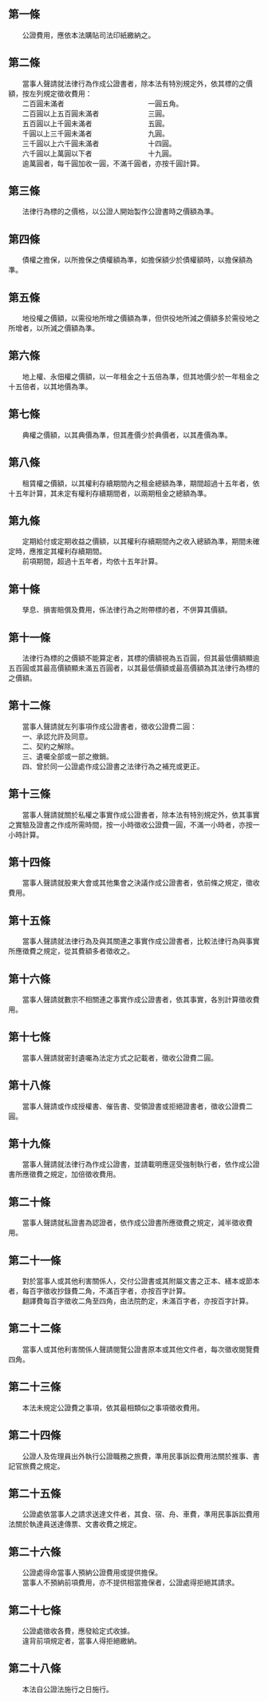 第一條 
-------
　　公證費用，應依本法購貼司法印紙繳納之。  


第二條 
-------
　　當事人聲請就法律行為作成公證書者，除本法有特別規定外，依其標的之價額，按左列規定徵收費用：  
　　二百圓未滿者　　　　　　　　　　　　一圓五角。  
　　二百圓以上五百圓未滿者　　　　　　　三圓。  
　　五百圓以上千圓未滿者　　　　　　　　五圓。  
　　千圓以上三千圓未滿者　　　　　　　　九圓。  
　　三千圓以上六千圓未滿者　　　　　　　十四圓。  
　　六千圓以上萬圓以下者　　　　　　　　十九圓。  
　　逾萬圓者，每千圓加收一圓，不滿千圓者，亦按千圓計算。  


第三條 
-------
　　法律行為標的之價格，以公證人開始製作公證書時之價額為準。  


第四條 
-------
　　債權之擔保，以所擔保之債權額為準，如擔保額少於債權額時，以擔保額為準。  


第五條 
-------
　　地役權之價額，以需役地所增之價額為準，但供役地所減之價額多於需役地之所增者，以所減之價額為準。  


第六條 
-------
　　地上權、永佃權之價額，以一年租金之十五倍為準，但其地價少於一年租金之十五倍者，以其地價為準。  


第七條 
-------
　　典權之價額，以其典價為準，但其產價少於典價者，以其產價為準。  


第八條 
-------
　　租賃權之價額，以其權利存續期間內之租金總額為準，期間超過十五年者，依十五年計算，其未定有權利存續期間者，以兩期租金之總額為準。  


第九條 
-------
　　定期給付或定期收益之價額，以其權利存續期間內之收入總額為準，期間未確定時，應推定其權利存續期間。  
　　前項期間，超過十五年者，均依十五年計算。  


第十條 
-------
　　孳息、損害賠償及費用，係法律行為之附帶標的者，不併算其價額。  


第十一條 
---------
　　法律行為標的之價額不能算定者，其標的價額視為五百圓，但其最低價額顯逾五百圓或其最高價額顯未滿五百圓者，以其最低價額或最高價額為其法律行為標的之價額。  


第十二條 
---------
　　當事人聲請就左列事項作成公證書者，徵收公證費二圓：  
　　一、承認允許及同意。  
　　二、契約之解除。  
　　三、遺囑全部或一部之撤銷。  
　　四、曾於同一公證處作成公證書之法律行為之補充或更正。  


第十三條 
---------
　　當事人聲請就關於私權之事實作成公證書者，除本法有特別規定外，依其事實之實驗及證書之作成所需時間，按一小時徵收公證費一圓，不滿一小時者，亦按一小時計算。  


第十四條 
---------
　　當事人聲請就股東大會或其他集會之決議作成公證書者，依前條之規定，徵收費用。  


第十五條 
---------
　　當事人聲請就法律行為及與其關連之事實作成公證書者，比較法律行為與事實所應徵費之規定，從其費額多者徵收之。  


第十六條 
---------
　　當事人聲請就數宗不相關連之事實作成公證書者，依其事實，各別計算徵收費用。  


第十七條 
---------
　　當事人聲請就密封遺囑為法定方式之記載者，徵收公證費二圓。  


第十八條 
---------
　　當事人聲請或作成授權書、催告書、受領證書或拒絕證書者，徵收公證費二圓。  


第十九條 
---------
　　當事人聲請就法律行為作成公證書，並請載明應逕受強制執行者，依作成公證書所應徵費之規定，加倍徵收費用。  


第二十條 
---------
　　當事人聲請就私證書為認證者，依作成公證書所應徵費之規定，減半徵收費用。  


第二十一條 
-----------
　　對於當事人或其他利害關係人，交付公證書或其附屬文書之正本、繕本或節本者，每百字徵收抄錄費二角，不滿百字者，亦按百字計算。  
　　翻譯費每百字徵收二角至四角，由法院酌定，未滿百字者，亦按百字計算。  


第二十二條 
-----------
　　當事人或其他利害關係人聲請閱覽公證書原本或其他文件者，每次徵收閱覽費四角。  


第二十三條 
-----------
　　本法未規定公證費之事項，依其最相類似之事項徵收費用。  


第二十四條 
-----------
　　公證人及佐理員出外執行公證職務之旅費，準用民事訴訟費用法關於推事、書記官旅費之規定。  


第二十五條 
-----------
　　公證處依當事人之請求送達文件者，其食、宿、舟、車費，準用民事訴訟費用法關於執達員送達傳票、文書收費之規定。  


第二十六條 
-----------
　　公證處得命當事人預納公證費用或提供擔保。  
　　當事人不預納前項費用，亦不提供相當擔保者，公證處得拒絕其請求。  


第二十七條 
-----------
　　公證處徵收各費，應發給定式收據。  
　　違背前項規定者，當事人得拒絕繳納。  


第二十八條 
-----------
　　本法自公證法施行之日施行。